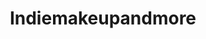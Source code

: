---
title: Indiemakeupandmore
crosslinks:
- IndieExchangeFlair
- mueflair
- makeupexchange
- IndieExchange
- AsianBeauty
- u_imguralbumbot
- asianbeautyexchange
- newfangl3d
- MakeupRehab
- MakeupAddiction
- DIYfragrance
- femalefashionadvice
- kratom
- RedditLaqueristas
- SkincareAddiction
- imamdiscussion
- Wiccan
- whatsthisplant
- indieexchange
- muacjdiscussion
---